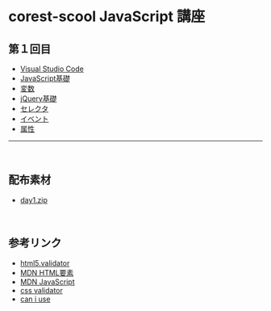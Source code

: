 # corest-scool JavaScript 講座


## 第１回目

* [Visual Studio Code](docs/vscode/vscode.md)
* [JavaScript基礎](docs/javascript/01_javascript.md)
* [変数](01_javascript/02_var.md)
* [jQuery基礎](docs/jquery/01_jquery.md)
* [セレクタ](docs/jquery/02_selector.md)
* [イベント](docs/jquery/03_on.md)
* [属性](docs/jquery/04_attribute.md)




---


<!--


## jQuery

* [jQuery基礎](02_jquery/01_basic.md)
* [セレクタ](02_jquery/02_selector.md)
* [イベント](02_jquery/03_on.md)
* [属性](02_jquery/04_attribute.md)

&nbsp;
&nbsp;

## JavaScript

* [JavaScript基礎](01_javascript/01_basic.md)
* [変数](01_javascript/02_var.md)
* [関数](01_javascript/03_function.md)
* [イベント](01_javascript/04_event.md)
* [DOM](01_javascript/06_dom.md)
* [計算](01_javascript/05_math.md)
* [if文　条件分岐](01_javascript/07_if.md)
* [配列 ](01_javascript/08_array.md)
* [for文(ループ処理)](09_for.md)
* [オブジェクト](01_javascript/10_object.md) -->

&nbsp;
&nbsp;

## 配布素材


* [day1.zip](docs/day1.zip)

&nbsp;
&nbsp;

## 参考リンク
* [html5.validator](https://html5.validator.nu/)
* [MDN HTML要素](https://developer.mozilla.org/ja/docs/Web/HTML/Element)
* [MDN JavaScript](https://developer.mozilla.org/ja/docs/Web/JavaScript)
* [css validator](https://jigsaw.w3.org/css-validator/)
* [can i use](https://caniuse.com/)
